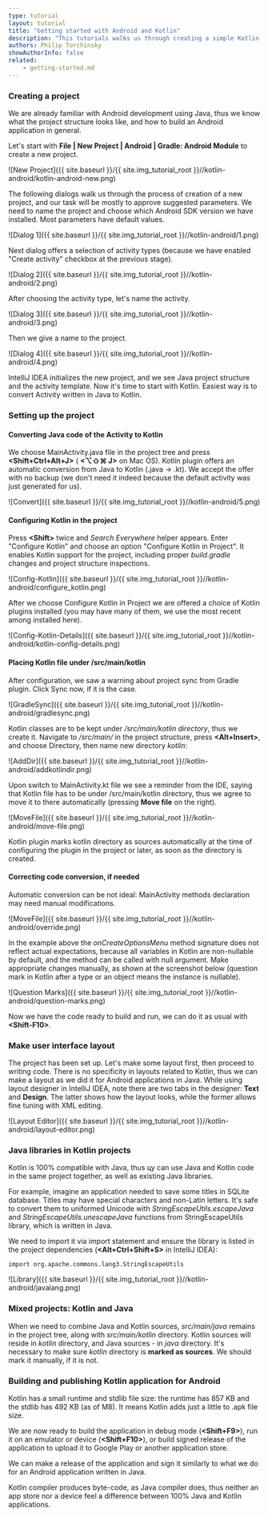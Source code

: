 ```yaml
---
type: tutorial
layout: tutorial
title: "Getting started with Android and Kotlin"
description: "This tutorials walks us through creating a simple Kotlin application for Android using IntelliJ IDEA."
authors: Philip Torchinsky
showAuthorInfo: false
related:
    - getting-started.md
---
```

### Creating a project
We are already familiar with Android development using Java, thus we know what the project structure looks like, and how to build an Android application in general. 

Let's start with **File \| New Project \| Android \| Gradle: Android Module** to create a new project.

![New Project]({{ site.baseurl }}/{{ site.img_tutorial_root }}//kotlin-android/kotlin-android-new.png)

The following dialogs walk us through the process of creation of a new project, and our task will be mostly to approve suggested parameters. We need to name the project and choose which Android SDK version we have installed. Most parameters have default values.

![Dialog 1]({{ site.baseurl }}/{{ site.img_tutorial_root }}//kotlin-android/1.png)

Next dialog offers a selection of activity types (because we have enabled "Create activity" checkbox at the previous stage).

![Dialog 2]({{ site.baseurl }}/{{ site.img_tutorial_root }}//kotlin-android/2.png)

After choosing the activity type, let's name the activity.

![Dialog 3]({{ site.baseurl }}/{{ site.img_tutorial_root }}//kotlin-android/3.png)

Then we give a name to the project.

![Dialog 4]({{ site.baseurl }}/{{ site.img_tutorial_root }}//kotlin-android/4.png)

IntelliJ IDEA initializes the new project, and we see Java project structure and the activity template. Now it's time to start with Kotlin. Easiest way is to convert Activity written in Java to Kotlin.

### Setting up the project

#### Converting Java code of the Activity to Kotlin

We choose MainActivity.java file in the project tree and press **<Shift+Ctrl+Alt+J>** 
( **\<⌥⇧⌘ J\>** on Mac OS). Kotlin plugin offers an automatic conversion from Java to Kotlin (.java -> .kt). We accept the offer with no backup (we don't need it indeed because the default activity was just generated for us).

![Convert]({{ site.baseurl }}/{{ site.img_tutorial_root }}//kotlin-android/5.png)

#### Configuring Kotlin in the project

Press **\<Shift\>** twice and _Search Everywhere_ helper appears. Enter "Configure Kotlin" and choose an option "Configure Kotlin in Project". It enables Kotlin support for the project, including proper _build.gradle_ changes and project structure inspections.

![Config-Kotlin]({{ site.baseurl }}/{{ site.img_tutorial_root }}//kotlin-android/configure_kotlin.png)

After we choose Configure Kotlin in Project we are offered a choice of Kotlin plugins installed (you may have many of them, we use the most recent among installed here).

![Config-Kotlin-Details]({{ site.baseurl }}/{{ site.img_tutorial_root }}//kotlin-android/kotlin-config-details.png)

#### Placing Kotlin file under /src/main/kotlin

After configuration, we saw a warning about project sync from Gradle plugin. Click Sync now, if it is the case.

![GradleSync]({{ site.baseurl }}/{{ site.img_tutorial_root }}//kotlin-android/gradlesync.png)

Kotlin classes are to be kept under */src/main/kotlin directory*, thus we create it. Navigate to */src/main/* in the project structure, press **<Alt+Insert>**, and choose Directory, then name new directory *kotlin*:

![AddDir]({{ site.baseurl }}/{{ site.img_tutorial_root }}//kotlin-android/addkotlindir.png)

Upon switch to MainActivity.kt file we see a reminder from the IDE, saying that Kotlin file has to be under /src/main/kotlin directory, thus we agree to move it to there automatically (pressing **Move file** on the right).

![MoveFile]({{ site.baseurl }}/{{ site.img_tutorial_root }}//kotlin-android/move-file.png)

Kotlin plugin marks kotlin directory as sources automatically at the time of configuring the plugin in the project or later, as soon as the directory is created.

#### Correcting code conversion, if needed

Automatic conversion can be not ideal: MainActivity methods declaration may need manual modifications. 

![MoveFile]({{ site.baseurl }}/{{ site.img_tutorial_root }}//kotlin-android/override.png)

In the example above the _onCreateOptionsMenu_ method signature does not reflect actual expectations, because all variables in Kotlin are non-nullable by default, and the method can be called with null argument. Make appropriate changes manually, as shown at the screenshot below (question mark in Kotlin after a type or an object means the instance is nullable).

![Question Marks]({{ site.baseurl }}/{{ site.img_tutorial_root }}//kotlin-android/question-marks.png)

Now we have the code ready to build and run, we can do it as usual with **\<Shift-F10\>**.

### Make user interface layout

The project has been set up. Let's make some layout first, then proceed to writing code. There is no specificity in layouts related to Kotlin, thus we can make a layout as we did it for Android applications in Java. While using layout designer in IntelliJ IDEA, note there are two tabs in the designer: **Text** and **Design**. The latter shows how the layout looks, while the former allows fine tuning with XML editing.

![Layout Editor]({{ site.baseurl }}/{{ site.img_tutorial_root }}//kotlin-android/layout-editor.png)

### Java libraries in Kotlin projects

Kotlin is 100% compatible with Java, thus цу can use Java and Kotlin code in the same project together, as well as existing Java libraries. 

For example, imagine an application needed to save some titles in SQLite database. Titles may have special characters and non-Latin letters. It's safe to convert them to uniformed Unicode with _StringEscapeUtils.escapeJava_ and _StringEscapeUtils.unescapeJava_ functions from StringEscapeUtils library, which is written in Java.

We need to import it via import statement and ensure the library is listed in the project dependencies (**\<Alt+Ctrl+Shift+S\>** in IntelliJ IDEA):

```
import org.apache.commons.lang3.StringEscapeUtils
```

![Library]({{ site.baseurl }}/{{ site.img_tutorial_root }}//kotlin-android/javalang.png)

### Mixed projects: Kotlin and Java

When we need to combine Java and Kotlin sources, _src/main/java_ remains in the project tree, along with _src/main/kotlin_ directory. Kotlin sources will reside in _kotlin_ directory, and Java sources - in _java_ directory. It's necessary to make sure _kotlin_ directory is **marked as sources**. We should mark it manually, if it is not. 

### Building and publishing Kotlin application for Android
Kotlin has a small runtime and stdlib file size: the runtime has 857 KB and the stdlib has 492 KB (as of M8). It means Kotlin adds just a little to .apk file size.

We are now ready to build the application in debug mode (**\<Shift+F9\>**), run it on an emulator or device (**\<Shift+F10\>**), or build signed release of the application to upload it to Google Play or another application store.

We can make a release of the application and sign it similarly to what we do for an Android application written in Java. 

Kotlin compiler produces byte-code, as Java compiler does, thus neither an app store nor a device feel a difference between 100% Java and Kotlin applications. 
